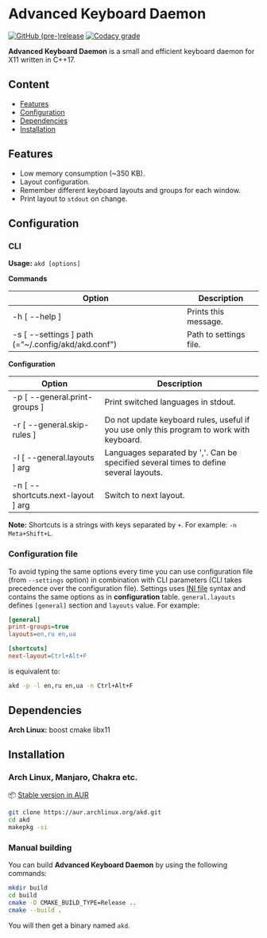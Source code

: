 # Advanced Keyboard Daemon

[![GitHub (pre-)release](https://img.shields.io/github/release/Shatur95/akd/all.svg)](https://github.com/Shatur95/akd/releases)
[![Codacy grade](https://img.shields.io/codacy/grade/6a80ccb47c11497c8e89efa52d5714b7.svg)](https://app.codacy.com/project/Shatur95/akd/dashboard)

**Advanced Keyboard Daemon** is a small and efficient keyboard daemon for X11 written in C++17.

## Content

- [Features](#features)
- [Configuration](#configuration)
- [Dependencies](#dependencies)
- [Installation](#installation)

## Features

- Low memory consumption (~350 KB).
- Layout configuration.
- Remember different keyboard layouts and groups for each window.
- Print layout to `stdout` on change.

## Configuration

### CLI

**Usage:** `akd [options]`

**Commands**

| Option                                             | Description            |
| -------------------------------------------------- | ---------------------- |
| -h [ --help ]                                      | Prints this message.   |
| -s [ --settings ] path (="~/.config/akd/akd.conf") | Path to settings file. |

**Configuration**

| Option                             | Description                                                                              |
| ---------------------------------- | ---------------------------------------------------------------------------------------- |
| -p [ --general.print-groups ]      | Print switched languages in stdout.                                                      |
| -r [ --general.skip-rules ]        | Do not update keyboard rules, useful if you use only this program to work with keyboard. |
| -l [ --general.layouts ] arg       | Languages separated by ','. Can be specified several times to define several layouts.    |
| -n [ --shortcuts.next-layout ] arg | Switch to next layout.                                                                   |

**Note:** Shortcuts is a strings with keys separated by `+`. For example: `-n Meta+Shift+L`.

### Configuration file

To avoid typing the same options every time you can use configuration file (from `--settings` option) in combination with CLI parameters (CLI takes precedence over the configuration file). Settings uses [INI file](https://en.wikipedia.org/wiki/INI_file) syntax and contains the same options as in **configuration** table. `general.layouts` defines `[general]` section and `layouts` value. For example:

```ini
[general]
print-groups=true
layouts=en,ru en,ua

[shortcuts]
next-layout=Ctrl+Alt+F
```

is equivalent to:

```bash
akd -p -l en,ru en,ua -n Ctrl+Alt+F
```

## Dependencies

**Arch Linux:** boost cmake libx11

## Installation

### Arch Linux, Manjaro, Chakra etc.

:package: [Stable version in AUR](https://aur.archlinux.org/packages/akd)

```bash
git clone https://aur.archlinux.org/akd.git
cd akd
makepkg -si
```

### Manual building

You can build **Advanced Keyboard Daemon** by using the following commands:

```bash
mkdir build
cd build
cmake -D CMAKE_BUILD_TYPE=Release ..
cmake --build .
```

You will then get a binary named `akd`.
